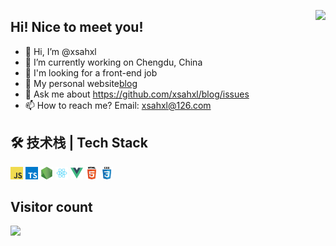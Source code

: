 <a href="https://xsahxl.github.io" target="_blank"><img align="right" src="https://github-readme-stats.vercel.app/api?username=xsahxl&show_icons=true&include_all_commits=true&hide=stars&theme=vue-dark" /></a>

## Hi! Nice to meet you!

<!-- 个人简介 -->
- 👋 Hi, I’m @xsahxl
- 🔭 I’m currently working on Chengdu, China
- 🤔 I'm looking for a front-end job
- 📝 My personal website[blog](https://xsahxl.github.io)
- 💬 Ask me about https://github.com/xsahxl/blog/issues
- 📫 How to reach me? Email: xsahxl@126.com



## 🛠 技术栈 | Tech Stack
<img height="20" alt="javascript" src="https://raw.githubusercontent.com/github/explore/80688e429a7d4ef2fca1e82350fe8e3517d3494d/topics/javascript/javascript.png">
<img height="20" alt="typescript" src="https://raw.githubusercontent.com/github/explore/80688e429a7d4ef2fca1e82350fe8e3517d3494d/topics/typescript/typescript.png">
<img height="20" alt="nodejs" src="https://raw.githubusercontent.com/github/explore/80688e429a7d4ef2fca1e82350fe8e3517d3494d/topics/nodejs/nodejs.png">
<img height="20" alt="react" src="https://raw.githubusercontent.com/github/explore/80688e429a7d4ef2fca1e82350fe8e3517d3494d/topics/react/react.png">
<img height="20" alt="vue" src="https://raw.githubusercontent.com/github/explore/80688e429a7d4ef2fca1e82350fe8e3517d3494d/topics/vue/vue.png">
<img height="20" alt="html" src="https://raw.githubusercontent.com/github/explore/80688e429a7d4ef2fca1e82350fe8e3517d3494d/topics/html/html.png">
<img height="20" alt="css" src="https://raw.githubusercontent.com/github/explore/80688e429a7d4ef2fca1e82350fe8e3517d3494d/topics/css/css.png">

## Visitor count
<img src="https://profile-counter.glitch.me/xsahxl/count.svg" />